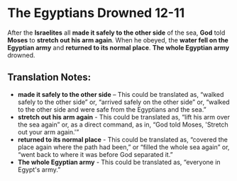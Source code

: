 The Egyptians Drowned 12-11
=============================


After the **Israelites** all **made it safely to the other side** of the
sea, **God** told **Moses** to **stretch out his arm again**. When he
obeyed, the **water fell on the Egyptian army** and **returned to its
normal place**. **The whole Egyptian army** drowned.

Translation Notes:
------------------

-   **made it safely to the other side** – This could be translated as,
    “walked safely to the other side” or, “arrived safely on the
    other side” or, “walked to the other side and were safe from
    the Egyptians and the sea.”
-   **stretch out his arm again** - This could be translated as, “lift
    his arm over the sea again” or, as a direct command, as in, “God
    told Moses, 'Stretch out your arm again.'”
-   **returned to its normal place** - This could be translated as,
    “covered the place again where the path had been,” or “filled
    the whole sea again” or, “went back to where it was before God
    separated it.”
-   **The whole Egyptian army** - This could be translated as, “everyone
    in Egypt's army.”

